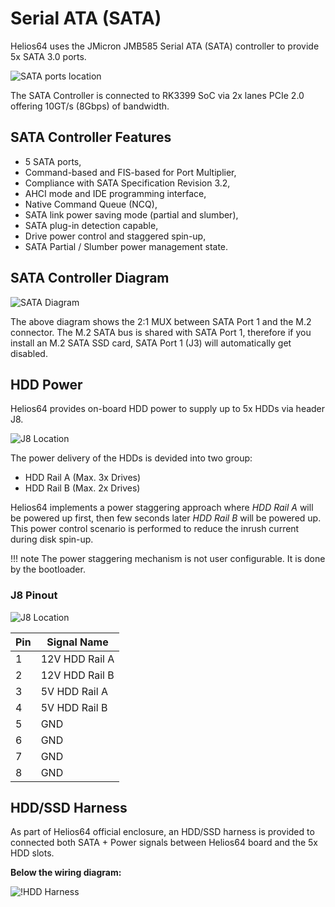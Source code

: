# Serial ATA (SATA)

Helios64 uses the JMicron JMB585 Serial ATA (SATA) controller to provide 5x SATA 3.0 ports.

![SATA ports location](/helios64/img/sata/sata.jpg)

The SATA Controller is connected to RK3399 SoC via 2x lanes PCIe 2.0 offering 10GT/s (8Gbps) of bandwidth.

## SATA Controller Features

- 5 SATA ports,
- Command-based and FIS-based for Port Multiplier,
- Compliance with SATA Specification Revision 3.2,
- AHCI mode and IDE programming interface,
- Native Command Queue (NCQ),
- SATA link power saving mode (partial and slumber),
- SATA plug-in detection capable,
- Drive power control and staggered spin-up,
- SATA Partial / Slumber power management state.

## SATA Controller Diagram

![SATA Diagram](/helios64/img/sata/sata_diagram.jpg)

The above diagram shows the 2:1 MUX between SATA Port 1 and the M.2 connector. The M.2 SATA bus is shared with SATA Port 1, therefore if you install an M.2 SATA SSD card, SATA Port 1 (J3) will automatically get disabled.

## HDD Power

Helios64 provides on-board HDD power to supply up to 5x HDDs via header J8.

![J8 Location](/helios64/img/sata/j8.jpg)

The power delivery of the HDDs is devided into two group:

* HDD Rail A (Max. 3x Drives)
* HDD Rail B (Max. 2x Drives)

Helios64 implements a power staggering approach where *HDD Rail A* will be powered up first, then few seconds later *HDD Rail B* will be powered up. This power control scenario is performed to reduce the inrush current during disk spin-up.

!!! note
    The power staggering mechanism is not user configurable. It is done by the bootloader.

### J8 Pinout

![J8 Location](/helios64/img/sata/j8_pinout.jpg)

| Pin | Signal Name |
|-----|-------------|
| 1 | 12V HDD Rail A |
| 2 | 12V HDD Rail B |
| 3 | 5V HDD Rail A |
| 4 | 5V HDD Rail B |
| 5 | GND |
| 6 | GND |
| 7 | GND |
| 8 | GND |


## HDD/SSD Harness

As part of Helios64 official enclosure, an HDD/SSD harness is provided to connected both SATA + Power signals between Helios64 board and the 5x HDD slots.

**Below the wiring diagram:**

![!HDD Harness](/helios64/img/sata/hdd_harness.png)
